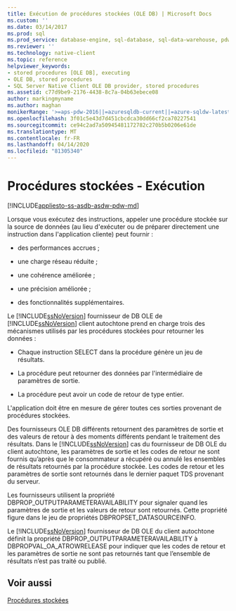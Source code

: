 ```yaml
---
title: Exécution de procédures stockées (OLE DB) | Microsoft Docs
ms.custom: ''
ms.date: 03/14/2017
ms.prod: sql
ms.prod_service: database-engine, sql-database, sql-data-warehouse, pdw
ms.reviewer: ''
ms.technology: native-client
ms.topic: reference
helpviewer_keywords:
- stored procedures [OLE DB], executing
- OLE DB, stored procedures
- SQL Server Native Client OLE DB provider, stored procedures
ms.assetid: c77d9be9-2176-4438-8c7a-04b63ebece08
author: markingmyname
ms.author: maghan
monikerRange: '>=aps-pdw-2016||=azuresqldb-current||=azure-sqldw-latest||>=sql-server-2016||=sqlallproducts-allversions||>=sql-server-linux-2017||=azuresqldb-mi-current'
ms.openlocfilehash: 3f01c5e43d7d451cbcdca30dd66cf2ca70227541
ms.sourcegitcommit: ce94c2ad7a50945481172782c270b5b0206e61de
ms.translationtype: MT
ms.contentlocale: fr-FR
ms.lasthandoff: 04/14/2020
ms.locfileid: "81305340"
---
```

# <a name="stored-procedures---running"></a>Procédures stockées - Exécution
[!INCLUDE[appliesto-ss-asdb-asdw-pdw-md](../../../includes/appliesto-ss-asdb-asdw-pdw-md.md)]

  Lorsque vous exécutez des instructions, appeler une procédure stockée sur la source de données (au lieu d'exécuter ou de préparer directement une instruction dans l'application cliente) peut fournir :  
  
-   des performances accrues ;  
  
-   une charge réseau réduite ;  
  
-   une cohérence améliorée ;  
  
-   une précision améliorée ;  
  
-   des fonctionnalités supplémentaires.  
  
 Le [!INCLUDE[ssNoVersion](../../../includes/ssnoversion-md.md)] fournisseur de DB OLE de [!INCLUDE[ssNoVersion](../../../includes/ssnoversion-md.md)] client autochtone prend en charge trois des mécanismes utilisés par les procédures stockées pour retourner les données :  
  
-   Chaque instruction SELECT dans la procédure génère un jeu de résultats.  
  
-   La procédure peut retourner des données par l'intermédiaire de paramètres de sortie.  
  
-   La procédure peut avoir un code de retour de type entier.  
  
 L'application doit être en mesure de gérer toutes ces sorties provenant de procédures stockées.  
  
 Des fournisseurs OLE DB différents retournent des paramètres de sortie et des valeurs de retour à des moments différents pendant le traitement des résultats. Dans le [!INCLUDE[ssNoVersion](../../../includes/ssnoversion-md.md)] cas du fournisseur de DB OLE du client autochtone, les paramètres de sortie et les codes de retour ne sont fournis qu’après que le consommateur a récupéré ou annulé les ensembles de résultats retournés par la procédure stockée. Les codes de retour et les paramètres de sortie sont retournés dans le dernier paquet TDS provenant du serveur.  
  
 Les fournisseurs utilisent la propriété DBPROP_OUTPUTPARAMETERAVAILABILITY pour signaler quand les paramètres de sortie et les valeurs de retour sont retournés. Cette propriété figure dans le jeu de propriétés DBPROPSET_DATASOURCEINFO.  
  
 Le [!INCLUDE[ssNoVersion](../../../includes/ssnoversion-md.md)] fournisseur de DB OLE du client autochtone définit la propriété DBPROP_OUTPUTPARAMETERAVAILABILITY à DBPROPVAL_OA_ATROWRELEASE pour indiquer que les codes de retour et les paramètres de sortie ne sont pas retournés tant que l’ensemble de résultats n’est pas traité ou publié.  
  
## <a name="see-also"></a>Voir aussi  
 [Procédures stockées](../../../relational-databases/native-client/ole-db/stored-procedures.md)  
  
  
